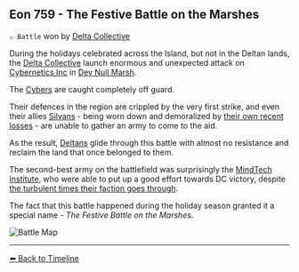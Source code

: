 ## Eon 759 - The Festive Battle on the Marshes

`⚔️ Battle` won by [Delta Collective](https://zeithalt.github.io/r/delta_collective.html)

During the holidays celebrated across the Island, but not in the Deltan lands, the [Delta Collective](https://zeithalt.github.io/r/delta_collective.html) launch enormous and unexpected attack on [Cybernetics Inc](https://zeithalt.github.io/r/cybernetics_inc.html) in [Dev Null Marsh](https://zeithalt.github.io/r/dev_null_marsh.html).

The [Cybers](https://zeithalt.github.io/r/cybers.html) are caught completely off guard. 

Their defences in the region are crippled by the very first strike, and even their allies [Silvans](https://zeithalt.github.io/r/silvans.html) - being worn down and demoralized by [their own recent losses](https://zeithalt.github.io/t/#eon0749) -  are unable to gather an army to come to the aid.

As the result, [Deltans](https://zeithalt.github.io/r/deltans.html) glide through this battle with almost no resistance and reclaim the land that once belonged to them.

The second-best army on the battlefield was surprisingly the [MindTech Institute](https://zeithalt.github.io/r/mindtech_institute.html), who were able to put up a good effort towards DC victory, despite [the turbulent times their faction goes through](https://zeithalt.github.io/t/#eon0755).

The fact that this battle happened during the holiday season granted it a special name - _The Festive Battle on the Marshes_.

![Battle Map](https://zeithalt.github.io/t/m/eon0759.png)



----------
[⬅️ Back to Timeline](https://zeithalt.github.io/t/#eon0759)